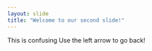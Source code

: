 ```yaml
---
layout: slide
title: "Welcome to our second slide!"
---
```

This is confusing
Use the left arrow to go back!
